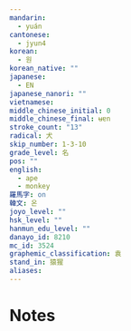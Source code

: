 ```yaml
---
mandarin:
  - yuán
cantonese:
  - jyun4
korean:
  - 원
korean_native: ""
japanese:
  - EN
japanese_nanori: ""
vietnamese:
middle_chinese_initial: 0
middle_chinese_final: ʉɐn
stroke_count: "13"
radical: 犬
skip_number: 1-3-10
grade_level: 名
pos: ""
english:
  - ape
  - monkey
羅馬字: on
韓文: 온
joyo_level: ""
hsk_level: ""
hanmun_edu_level: ""
danayo_id: 8210
mc_id: 3524
graphemic_classification: 袁
stand_in: 猿猩
aliases:
---
```


# Notes
